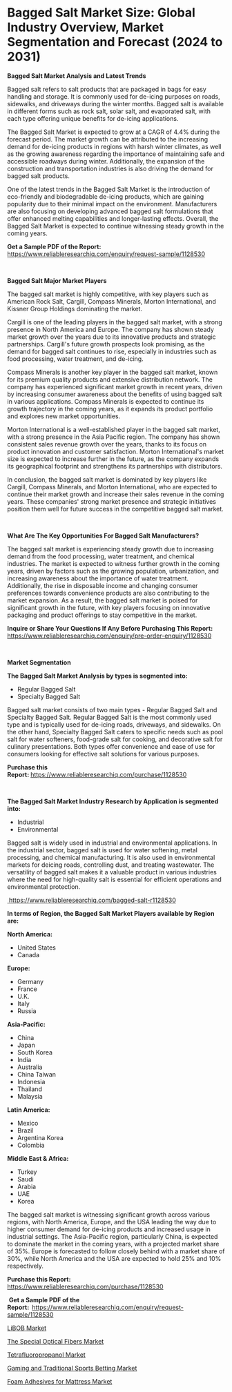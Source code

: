<p><h1>Bagged Salt Market Size: Global Industry Overview, Market Segmentation and Forecast (2024 to 2031)</h1></p><p><strong>Bagged Salt Market Analysis and Latest Trends</strong></p>
<p><p>Bagged salt refers to salt products that are packaged in bags for easy handling and storage. It is commonly used for de-icing purposes on roads, sidewalks, and driveways during the winter months. Bagged salt is available in different forms such as rock salt, solar salt, and evaporated salt, with each type offering unique benefits for de-icing applications.</p><p>The Bagged Salt Market is expected to grow at a CAGR of 4.4% during the forecast period. The market growth can be attributed to the increasing demand for de-icing products in regions with harsh winter climates, as well as the growing awareness regarding the importance of maintaining safe and accessible roadways during winter. Additionally, the expansion of the construction and transportation industries is also driving the demand for bagged salt products.</p><p>One of the latest trends in the Bagged Salt Market is the introduction of eco-friendly and biodegradable de-icing products, which are gaining popularity due to their minimal impact on the environment. Manufacturers are also focusing on developing advanced bagged salt formulations that offer enhanced melting capabilities and longer-lasting effects. Overall, the Bagged Salt Market is expected to continue witnessing steady growth in the coming years.</p></p>
<p><strong>Get a Sample PDF of the Report:&nbsp;</strong> <a href="https://www.reliableresearchiq.com/enquiry/request-sample/1128530">https://www.reliableresearchiq.com/enquiry/request-sample/1128530</a></p>
<p>&nbsp;</p>
<p><strong>Bagged Salt Major Market Players</strong></p>
<p><p>The bagged salt market is highly competitive, with key players such as American Rock Salt, Cargill, Compass Minerals, Morton International, and Kissner Group Holdings dominating the market. </p><p>Cargill is one of the leading players in the bagged salt market, with a strong presence in North America and Europe. The company has shown steady market growth over the years due to its innovative products and strategic partnerships. Cargill's future growth prospects look promising, as the demand for bagged salt continues to rise, especially in industries such as food processing, water treatment, and de-icing.</p><p>Compass Minerals is another key player in the bagged salt market, known for its premium quality products and extensive distribution network. The company has experienced significant market growth in recent years, driven by increasing consumer awareness about the benefits of using bagged salt in various applications. Compass Minerals is expected to continue its growth trajectory in the coming years, as it expands its product portfolio and explores new market opportunities.</p><p>Morton International is a well-established player in the bagged salt market, with a strong presence in the Asia Pacific region. The company has shown consistent sales revenue growth over the years, thanks to its focus on product innovation and customer satisfaction. Morton International's market size is expected to increase further in the future, as the company expands its geographical footprint and strengthens its partnerships with distributors.</p><p>In conclusion, the bagged salt market is dominated by key players like Cargill, Compass Minerals, and Morton International, who are expected to continue their market growth and increase their sales revenue in the coming years. These companies' strong market presence and strategic initiatives position them well for future success in the competitive bagged salt market.</p></p>
<p>&nbsp;</p>
<p><strong>What Are The Key Opportunities For Bagged Salt Manufacturers?</strong></p>
<p><p>The bagged salt market is experiencing steady growth due to increasing demand from the food processing, water treatment, and chemical industries. The market is expected to witness further growth in the coming years, driven by factors such as the growing population, urbanization, and increasing awareness about the importance of water treatment. Additionally, the rise in disposable income and changing consumer preferences towards convenience products are also contributing to the market expansion. As a result, the bagged salt market is poised for significant growth in the future, with key players focusing on innovative packaging and product offerings to stay competitive in the market.</p></p>
<p><strong>Inquire or Share Your Questions If Any Before Purchasing This Report:</strong> <a href="https://www.reliableresearchiq.com/enquiry/pre-order-enquiry/1128530">https://www.reliableresearchiq.com/enquiry/pre-order-enquiry/1128530</a></p>
<p>&nbsp;</p>
<p><strong>Market Segmentation</strong></p>
<p><strong>The Bagged Salt Market Analysis by types is segmented into:</strong></p>
<p><ul><li>Regular Bagged Salt</li><li>Specialty Bagged Salt</li></ul></p>
<p><p>Bagged salt market consists of two main types - Regular Bagged Salt and Specialty Bagged Salt. Regular Bagged Salt is the most commonly used type and is typically used for de-icing roads, driveways, and sidewalks. On the other hand, Specialty Bagged Salt caters to specific needs such as pool salt for water softeners, food-grade salt for cooking, and decorative salt for culinary presentations. Both types offer convenience and ease of use for consumers looking for effective salt solutions for various purposes.</p></p>
<p><strong>Purchase this Report:&nbsp;</strong><a href="https://www.reliableresearchiq.com/purchase/1128530">https://www.reliableresearchiq.com/purchase/1128530</a></p>
<p>&nbsp;</p>
<p><strong>The Bagged Salt Market Industry Research by Application is segmented into:</strong></p>
<p><ul><li>Industrial</li><li>Environmental</li></ul></p>
<p><p>Bagged salt is widely used in industrial and environmental applications. In the industrial sector, bagged salt is used for water softening, metal processing, and chemical manufacturing. It is also used in environmental markets for deicing roads, controlling dust, and treating wastewater. The versatility of bagged salt makes it a valuable product in various industries where the need for high-quality salt is essential for efficient operations and environmental protection.</p></p>
<p><a href="https://www.reliableresearchiq.com/bagged-salt-r1128530">&nbsp;https://www.reliableresearchiq.com/bagged-salt-r1128530</a></p>
<p><strong>In terms of Region, the Bagged Salt Market Players available by Region are:</strong></p>
<p>
    <p> <strong> North America: </strong>
        <ul>
            <li>United States</li>
            <li>Canada</li>
        </ul>
        </p> 
    <p> <strong> Europe: </strong>
        <ul>
            <li>Germany</li>
            <li>France</li>
            <li>U.K.</li>
            <li>Italy</li>
            <li>Russia</li>
        </ul>
        </p> 
    <p> <strong> Asia-Pacific: </strong>
        <ul>
            <li>China</li>
            <li>Japan</li>
            <li>South Korea</li>
            <li>India</li>
            <li>Australia</li>
            <li>China Taiwan</li>
            <li>Indonesia</li>
            <li>Thailand</li>
            <li>Malaysia</li>
        </ul>
        </p> 
    <p> <strong> Latin America: </strong>
        <ul>
            <li>Mexico</li>
            <li>Brazil</li>
            <li>Argentina Korea</li>
            <li>Colombia</li>
        </ul>
        </p> 
    <p> <strong> Middle East & Africa: </strong>
        <ul>
            <li>Turkey</li>
            <li>Saudi</li>
            <li>Arabia</li>
            <li>UAE</li>
            <li>Korea</li>
        </ul>
    </p>
    </p>
<p><p>The bagged salt market is witnessing significant growth across various regions, with North America, Europe, and the USA leading the way due to higher consumer demand for de-icing products and increased usage in industrial settings. The Asia-Pacific region, particularly China, is expected to dominate the market in the coming years, with a projected market share of 35%. Europe is forecasted to follow closely behind with a market share of 30%, while North America and the USA are expected to hold 25% and 10% respectively.</p></p>
<p><strong>Purchase this Report: </strong><a href="https://www.reliableresearchiq.com/purchase/1128530">https://www.reliableresearchiq.com/purchase/1128530</a></p>
<p>&nbsp;<strong>Get a Sample PDF of the Report:&nbsp;&nbsp;</strong><a href="https://www.reliableresearchiq.com/enquiry/request-sample/1128530">https://www.reliableresearchiq.com/enquiry/request-sample/1128530</a></p>
<p><strong></strong></p>
<p><p><a href="https://www.linkedin.com/pulse/libob-market-size-segmentation-trends-growth-analysis-wunfc">LiBOB Market</a></p><p><a href="https://medium.com/@audieyost2008/the-special-optical-fibers-market-forecast-global-market-trends-and-analysis-from-2024-to-2031-36b84b463324">The Special Optical Fibers Market</a></p><p><a href="https://www.linkedin.com/pulse/strategic-insights-global-tetrafluoropropanol-market-trends-tesqc">Tetrafluoropropanol Market</a></p><p><a href="https://github.com/trameciabutler45/Market-Research-Report-List-1/blob/main/gaming-and-traditional-sports-betting-market.md">Gaming and Traditional Sports Betting Market</a></p><p><a href="https://medium.com/@addiehirthe44/foam-adhesives-for-mattress-market-a-global-and-regional-analysis-focus-on-region-country-level-6601a6e784a7">Foam Adhesives for Mattress Market</a></p></p>